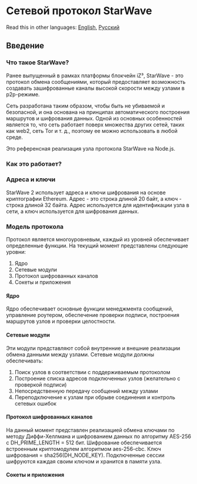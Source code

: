 # Сетевой протокол StarWave
Read this in other languages: [English](README.MD), [Русский](README_RU.MD)

## Введение
### Что такое StarWave?
Ранее выпущенный в рамках платформы блокчейн iZ³, StarWave - это протокол обмена сообщениями, который предоставляет возможность создавать зашифрованные каналы высокой скорости между узлами в p2p-режиме.

Сеть разработана таким образом, чтобы быть не убиваемой и безопасной, и она основана на принципах автоматического построения маршрутов и шифрования данных. Одной из основных особенностей является то, что сеть работает поверх множества других сетей, таких как web2, сеть Tor и т. д., поэтому ее можно использовать в любой среде.

Это референсная реализация узла протокола StarWave на Node.js.

### Как это работает?

### Адреса и ключи
StarWave 2 использует адреса и ключи шифрования на основе криптографии Ethereum. Адрес - это строка длиной 20 байт, а ключ - строка длиной 32 байта. Адрес используется для идентификации узла в сети, а ключ используется для шифрования данных.

### Модель протокола

Протокол является многоуровневым, каждый из уровней обеспечивает определенные функции. На текущий момент представлены следующие уровни:

1. Ядро
2. Сетевые модули
3. Протокол шифрованных каналов
4. Сокеты и приложения

#### Ядро
Ядро обеспечивает основные функции менеджмента сообщений, управление роутером, обеспечение проверки подписи, построения маршрутов узлов и проверки целостности.

#### Сетевые модули
Эти модули представляют собой внутренние и внешние реализации обмена данными между узлами.
Сетевые модули должны обеспечивать:
1. Поиск узлов в соответствии с поддерживаемым протоколом
2. Построение списка адресов подключенных узлов (желательно с проверкой подписи)
3. Непосредственную передачу сообщений между узлами
4. Переподключение к узлам при обрыве соединения и контроль сетевых ошибок

#### Протокол шифрованных каналов
На данный момент представлен реализацией обмена ключами по методу Диффи-Хеллмана и шифрованием данных по алгоритму AES-256 с DH_PRIME_LENGTH = 512 бит.
Шифрование обеспечивается встроенным криптомодулем алгоритмом aes-256-cbc. Ключ шифрования = sha256(DH_NODE_KEY).
Подключенные сессии шифруются каждая своим ключом и хранится в памяти узла.

#### Сокеты и приложения

